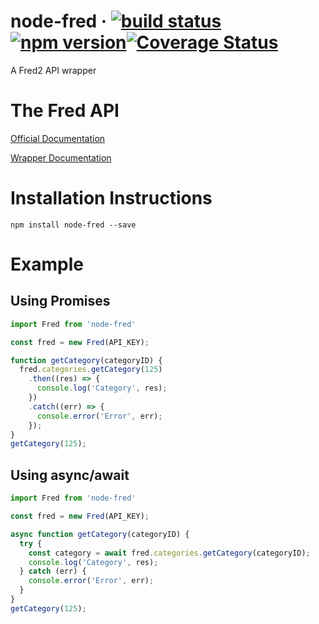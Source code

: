 
# node-fred &middot; [![build status](https://travis-ci.org/pastorsj/node-fred.svg?branch=master)](https://travis-ci.org/pastorsj/node-fred)[![npm version](https://img.shields.io/npm/v/node-fred.svg?style=flat)](https://www.npmjs.com/package/node-fred)[![Coverage Status](https://coveralls.io/repos/github/pastorsj/node-fred/badge.svg?branch=master)](https://coveralls.io/github/pastorsj/node-fred?branch=master)
A Fred2 API wrapper

# The Fred API
[Official Documentation](https://research.stlouisfed.org/docs/api/fred/)

[Wrapper Documentation](https://pastorsj.github.io/node-fred-api/)

# Installation Instructions
```
npm install node-fred --save
```

# Example
## Using Promises
``` javascript
import Fred from 'node-fred'

const fred = new Fred(API_KEY);

function getCategory(categoryID) {
  fred.categories.getCategory(125)
    .then((res) => {
      console.log('Category', res);
    })
    .catch((err) => {
      console.error('Error', err);
    });
}
getCategory(125);
```
## Using async/await
``` javascript
import Fred from 'node-fred'

const fred = new Fred(API_KEY);

async function getCategory(categoryID) {
  try {
    const category = await fred.categories.getCategory(categoryID);
    console.log('Category', res);
  } catch (err) {
    console.error('Error', err);
  }
}
getCategory(125);
```

